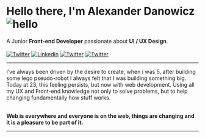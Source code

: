 # Hello there, I'm Alexander Danowicz ![hello](https://i.ibb.co/MRhJwnC/ezgif-com-resize-2.gif)
A Junior **Front-end Developer** passionate about **UI / UX Design**.
</br>
</br>
[![Twitter](https://briller.com.br/portfolio/icons/twitter.svg)](https://twitter.com/AlexDanowicz)
[![Linkedin](https://briller.com.br/portfolio/icons/linkedin.svg)](https://linkedin.com/in/danowicz)
[![Twitter](https://briller.com.br/portfolio/icons/twitter.svg)](https://twitter.com/AlexDanowicz)
[![Twitter](https://briller.com.br/portfolio/icons/twitter.svg)](https://twitter.com/AlexDanowicz)
</br>
___

I’ve always been driven by the desire to create, when i was 5, after building some lego pseudo-robot I always felt that I was building something big. Today at 23, this feeling persists, but now with web development. Using all my UX and Front-end knowledge not only to solve problems, but to help changing fundamentally how stuff works.
</br>
</br>

**Web is everywhere and everyone is on the web, things are changing and it is a pleasure to be part of it.**
___


